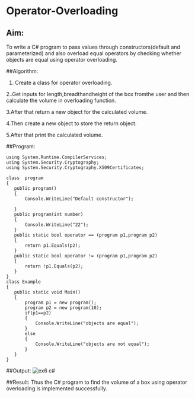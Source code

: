 # Operator-Overloading

## Aim:
 To write a C# program to pass values through constructors(default and parameterized) and also overload equal operators by checking whether objects are equal using operator overloading. 
 
 ##Algorithm:
1. Create a class for operator overloading.

2..Get inputs for length,breadthandheight of the box fromthe user and then calculate the volume in overloading function.

3.After that return a new object for the calculated volume.

4.Then create a new object to store the return object.

5.After that print the calculated volume.
 
 ##Program:
 ```
 using System.Runtime.CompilerServices;
using System.Security.Cryptography;
using System.Security.Cryptography.X509Certificates;

class  program
{
    public program()
    {
        Console.WriteLine("Default constructor");

    }
    public program(int number)
    {
        Console.WriteLine("22");
    }
    public static bool operator == (program p1,program p2)
    {
        return p1.Equals(p2);
    }
    public static bool operator != (program p1,program p2)
    {
        return !p1.Equals(p2);
    }
}
class Example
{
    public static void Main()
    {
        program p1 = new program();
        program p2 = new program(10);
        if(p1==p2)
        {
            Console.WriteLine("objects are equal");
        }
        else
        {
            Console.WriteLine("objects are not equal");
        }
    }
}
 ```
 ##Output:
 ![ex6 c#](https://user-images.githubusercontent.com/94165415/236787566-2e969a03-2e80-4c28-9383-c6c4e53bc00c.png)

 ##Result:
Thus the C# program to find the volume of a box using operator overloading is implemented successfully.

